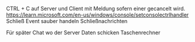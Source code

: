 CTRL + C auf Server und Client mit Meldung sofern einer gecancelt wird.
https://learn.microsoft.com/en-us/windows/console/setconsolectrlhandler
Schließ Event sauber handeln
Schließnachrichten

Für später
Chat wo der Server Daten schicken
Taschenrechner
